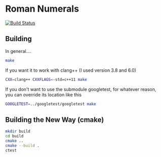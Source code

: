 # Roman Numerals

[![Build Status](https://travis-ci.org/glyphrider/roman.cpp.svg?branch=master)](https://travis-ci.org/glyphrider/roman.cpp)

## Building

In general....

```sh
make
```

If you want it to work with clang++ (I used version 3.8 and 6.0)

```sh
CXX=clang++ CXXFLAGS=-std=c++11 make
```

If you don't want to use the submodule googletest, for whatever reason, you can override its location like this

```sh
GOOGLETEST=../googletest/googletest make
```

## Building the New Way (cmake)

```sh
mkdir build
cd build
cmake ..
cmake --build .
ctest
```
